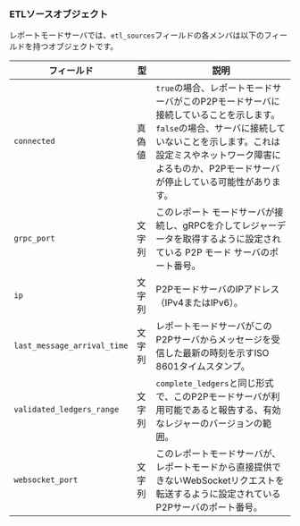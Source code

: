 ### ETLソースオブジェクト
<!-- このネストされたオブジェクトの定義は、server_stateとserver_infoで共通です。 -->

レポートモードサーバでは、`etl_sources`フィールドの各メンバは以下のフィールドを持つオブジェクトです。

| フィールド                    | 型    | 説明         |
|-----------------------------|-------|-------------|
| `connected`                 | 真偽値 | `true`の場合、レポートモードサーバがこのP2Pモードサーバに接続していることを示します。`false`の場合、サーバに接続していないことを示します。これは設定ミスやネットワーク障害によるものか、P2Pモードサーバが停止している可能性があります。 |
| `grpc_port`                 | 文字列 | このレポート モードサーバが接続し、gRPCを介してレジャーデータを取得するように設定されている P2P モード サーバのポート番号。 |
| `ip`                        | 文字列 | P2PモードサーバのIPアドレス（IPv4またはIPv6）。 |
| `last_message_arrival_time` | 文字列 | レポートモードサーバがこのP2Pサーバからメッセージを受信した最新の時刻を示すISO 8601タイムスタンプ。 |
| `validated_ledgers_range`   | 文字列 | `complete_ledgers`と同じ形式で、このP2Pモードサーバが利用可能であると報告する、有効なレジャーのバージョンの範囲。 |
| `websocket_port`            | 文字列 | このレポートモードサーバが、レポートモードから直接提供できないWebSocketリクエストを転送するように設定されているP2Pサーバのポート番号。 |
